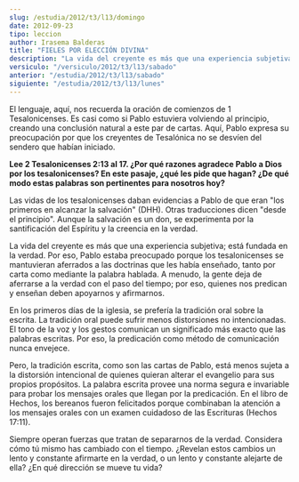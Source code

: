 ```yaml
---
slug: /estudia/2012/t3/l13/domingo
date: 2012-09-23
tipo: leccion
author: Irasema Balderas
title: "FIELES POR ELECCIÓN DIVINA"
description: "La vida del creyente es más que una experiencia subjetiva; está fundada en la  verdad. Por eso, Pablo estaba preocupado porque los tesalonicenses se  mantuvieran aferrados a las doctrinas que les había enseñado, tanto por carta  como mediante la palabra hablada."
versiculo: "/versiculo/2012/t3/l13/sabado"
anterior: "/estudia/2012/t3/l13/sabado"
siguiente: "/estudia/2012/t3/l13/lunes"
---
```


El lenguaje, aquí, nos recuerda la oración de comienzos de 1 Tesalonicenses. Es casi como si Pablo estuviera volviendo al principio, creando una conclusión natural a este par de cartas. Aquí, Pablo expresa su preocupación por que los creyentes de Tesalónica no se desvíen del sendero que habían iniciado.

**Lee 2 Tesalonicenses 2:13 al 17. ¿Por qué razones agradece Pablo a Dios por los tesalonicenses? En este pasaje, ¿qué les pide que hagan? ¿De qué modo estas palabras son pertinentes para nosotros hoy?**

Las vidas de los tesalonicenses daban evidencias a Pablo de que eran "los primeros en alcanzar la salvación" (DHH). Otras traducciones dicen "desde el principio". Aunque la salvación es un don, se experimenta por la santificación del Espíritu y la creencia en la verdad.

La vida del creyente es más que una experiencia subjetiva; está fundada en la verdad. Por eso, Pablo estaba preocupado porque los tesalonicenses se mantuvieran aferrados a las doctrinas que les había enseñado, tanto por carta como mediante la palabra hablada. A menudo, la gente deja de aferrarse a la verdad con el paso del tiempo; por eso, quienes nos predican y enseñan deben apoyarnos y afirmarnos.

En los primeros días de la iglesia, se prefería la tradición oral sobre la escrita. La tradición oral puede sufrir menos distorsiones no intencionadas. El tono de la voz y los gestos comunican un significado más exacto que las palabras escritas. Por eso, la predicación como método de comunicación nunca envejece.

Pero, la tradición escrita, como son las cartas de Pablo, está menos sujeta a la distorsión intencional de quienes quieran alterar el evangelio para sus propios propósitos. La palabra escrita provee una norma segura e invariable para probar los mensajes orales que llegan por la predicación. En el libro de Hechos, los bereanos fueron felicitados porque combinaban la atención a los mensajes orales con un examen cuidadoso de las Escrituras (Hechos 17:11).

Siempre operan fuerzas que tratan de separarnos de la verdad. Considera cómo tú mismo has cambiado con el tiempo. ¿Revelan estos cambios un lento y constante afirmarte en la verdad, o un lento y constante alejarte de ella? ¿En qué dirección se mueve tu vida?
